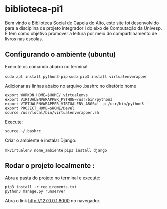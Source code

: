 # biblioteca-pi1

Bem vindo a Biblioteca Social de Capela do Alto, este site foi desenvolvido para a disciplina de projeto integrador I do eixo de Computação da Univesp. E tem como objetivo promover a leitura por meio do compartilhamento de livros nas escolas.

## Configurando o ambiente (ubuntu)

Execute os comando abaixo no terminal:

`sudo apt install python3-pip`
`sudo pip3 install virtualenvwrapper`
 
Adicionar as linhas abaixo no arquivo .bashrc no diretório home
    
    export WORKON_HOME=$HOME/.virtualenvs
    export VIRTUALENVWRAPPER_PYTHON=/usr/bin/python3
    export VIRTUALENVWRAPPER_VIRTUALENV_ARGS=' -p /usr/bin/python3 '
    export PROJECT_HOME=$HOME/Devel
    source /usr/local/bin/virtualenvwrapper.sh
    
Execute:

`source ~/.bashrc`
 
Criar o ambiente e instalar Django:

`mkvirtualenv nome_ambiente`
`pip3 install django`

## Rodar o projeto localmente :

Abra a pasta do projeto no terminal e execute: 

    pip3 install -r requirements.txt
    python3 manage.py runserver

Abra o link <http://127.0.0.1:8000> no navegador.
